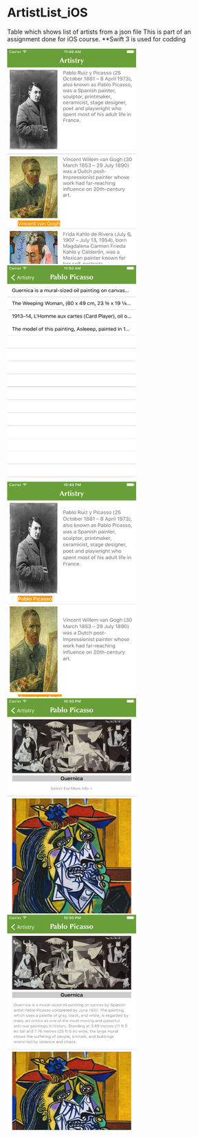 # ArtistList_iOS
Table which shows list of artists from a json file
This is part of an assignment done for iOS course.
**Swift 3 is used for codding
<br>
<div>
<img src="/ScreenShots/View1.png" width="300" height="500">
<img src="/ScreenShots/View2.png" width="300" height="500">
</div>
<div>
<img src="/ScreenShots/FinishedProductView1.png" width="300" height="500">
<img src="/ScreenShots/FinishedProductView3.png" width="300" height="500">
<img src="/ScreenShots/FinishedProductView2.png" width="300" height="500">
</div>
